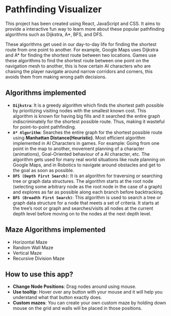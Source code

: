 # Pathfinding Visualizer

This project has been created using React, JavaScript and CSS. It aims to provide a interactive fun way to learn more about these popular pathfinding algorithms such as Dijkstra, A*, BFS, and DFS. 

These algorithms get used in our day-to-day life for finding the shortest route from one point to another. For example, Google Maps uses Dijkstra and A* for finding the shortest route between two locations. Games use these algorithms to find the shortest route between one point on the navigation mesh to another, this is how certain AI characters who are chasing the player navigate around narrow corridors and corners, this avoids them from making wrong path decisions.

## Algorithms implemented

- **`Dijkstra`**: It is a greedy algorithm which finds the shortest path possible by prioritizing visiting nodes with the smallest known cost. This algorithm is known for having big fills and it searched the entire graph indiscriminately for the shortest possible route. Thus, making it wasteful for point-to-point pathfinding.
- **`A* Algorithm`**: Searches the entire graph for the shortest possible route using **Manhattan Distance(Heuristic)**. Most efficient algorithm implemented in AI Characters in games. For example: Going from one point in the map to another, movement planning of a character (animations), Goal-Oriented behaviour of a AI character, etc. The algorithm gets used for many real world situations like route planning on Google Maps, and in Robotics to navigate around obstacles and get to the goal as soon as possible.
- **`DFS (Depth First Search)`**: It is an algorithm for traversing or searching tree or graph data structures. The algorithm starts at the root node (selecting some arbitrary node as the root node in the case of a graph) and explores as far as possible along each branch before backtracking.
- **`BFS (Breadth First Search)`**: This algorithm is used to search a tree or graph data structure for a node that meets a set of criteria. It starts at the tree’s root or graph and searches/visits all nodes at the current depth level before moving on to the nodes at the next depth level.

## Maze Algorithms implemented

- Horizontal Maze
- Random Wall Maze
- Vertical Maze
- Recursive Division Maze

## How to use this app?

- **Change Node Positions**: Drag nodes around using mouse.
- **Use tooltip**: Hover over any button with your mouse and it will help you understand what that button exactly does.
- **Custom mazes**: You can create your own custom maze by holding down mouse on the grid and walls will be placed in those positions.


